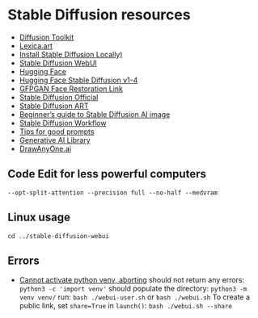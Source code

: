 # Stable Diffusion resources

- [Diffusion Toolkit](https://github.com/RupertAvery/DiffusionToolkit)
- [Lexica.art](https://lexica.art/)
- [Install Stable Diffusion Locally)](https://www.youtube.com/watch?v=6MeJKnbv1ts)
- [Stable Diffusion WebUI](https://github.com/AUTOMATIC1111/stable-diffusion-webui)
- [Hugging Face](https://huggingface.co/)
- [Hugging Face Stable Diffusion v1-4](https://huggingface.co/CompVis/stable-diffusion-v-1-4-original)
- [GFPGAN Face Restoration Link](https://github.com/TencentARC/GFPGAN)
- [Stable Diffusion Official](https://beta.dreamstudio.ai/dream)
- [Stable Diffusion ART](https://stable-diffusion-art.com/)
- [Beginner’s guide to Stable Diffusion AI image](https://stable-diffusion-art.com/beginners-guide/)
- [Stable Diffusion Workflow](https://stable-diffusion-art.com/workflow/)
- [Tips for good prompts](https://stable-diffusion-art.com/how-to-come-up-with-good-prompts-for-ai-image-generation/)
- [Generative AI Library](https://library.phygital.plus/)
- [DrawAnyOne.ai](https://drawanyone.ai/)

## Code Edit for less powerful computers
```
--opt-split-attention --precision full --no-half --medvram
```

## Linux usage
`
cd ../stable-diffusion-webui
`

## Errors
- [Cannot activate python venv, aborting](https://github.com/AUTOMATIC1111/stable-diffusion-webui/issues/1120)
should not return any errors: `python3 -c 'import venv'`
should populate the directory: `python3 -m venv venv/`
run: `bash ./webui-user.sh` or `bash ./webui.sh`
To create a public link, set `share=True` in `launch()`: `bash ./webui.sh --share`
